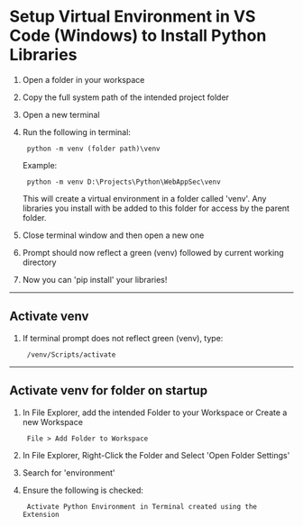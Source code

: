 # Setup Virtual Environment in VS Code (Windows) to Install Python Libraries 

1. Open a folder in your workspace
2. Copy the full system path of the intended project folder
3. Open a new terminal
4. Run the following in terminal: 
	
		python -m venv (folder path)\venv
	
	Example: 

		python -m venv D:\Projects\Python\WebAppSec\venv
	
	This will create a virtual environment in a folder called 'venv'. Any libraries you install with be added to this folder for access by the parent folder.
	
5. Close terminal window and then open a new one
6. Prompt should now reflect a green (venv) followed by current working directory
7. Now you can 'pip install' your libraries!

<hr>

## Activate venv

1. If terminal prompt does not reflect green (venv), type:

		/venv/Scripts/activate

<hr>

## Activate venv for folder on startup

1. In File Explorer, add the intended Folder to your Workspace or Create a new Workspace 

		File > Add Folder to Workspace

2. In File Explorer, Right-Click the Folder and Select 'Open Folder Settings'

3. Search for 'environment'

4. Ensure the following is checked:

		Activate Python Environment in Terminal created using the Extension
